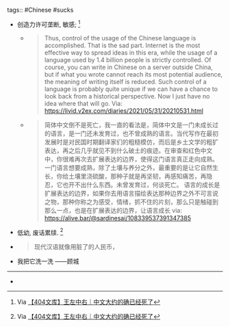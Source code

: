 tags:: #Chinese #sucks

  - 创造力许可垄断, 敏感; [^WANGZZY]
    - > Thus, control of the usage of the Chinese language is accomplished. That is the sad part. Internet is the most effective way to spread ideas in this era, while the usage of a language used by 1.4 billion people is strictly controlled. Of course, you can write in Chinese on a server outside China, but if what you wrote cannot reach its most potential audience, the meaning of writing itself is reduced.
      > Such control of a language is probably quite unique if we can have a chance to look back from a historical perspective. Now I just have no idea where that will go.
      Via: https://livid.v2ex.com/diaries/2021/05/31/20210531.html
    - > 简体中文倒不是死亡，我一直的看法是，简体中文是一门未成长过的语言，是一门还未发育过，也不曾成熟的语言。当代写作在最初发展时是对民国时期翻译家们的粗糙模仿，而后是乡土文学的粗犷表达，再之后几乎就见不到什么破土的痕迹。在审查和红色中文中，你很难再次去扩展表达的边界，使得这门语言真正走向成熟。一门语言想要成熟，除了土壤与养分之外，最重要的是让它自然生长，你给土壤里浇硫酸，那种子就是再坚韧，再感知痛苦，再隐忍，它也开不出什么东西。未曾发育过，何谈死亡。
      语言的成长是扩展表达的边界，如果你去用语言描绘表达那种边界之外不可言说之物，那种你称之为感受，情绪，抓不住的片刻，那么只是触碰到那么一点，也是在扩展表达的边界，让语言成长
      via: https://alive.bar/@sardinesai/108339537391347385
  - 低幼, 废话累牍. [^WANGZZY]
- > 现代汉语就像用脏了的人民币，
- 我把它洗一洗 ——顾城
- ---
- [^WANGZZY]: Via [【404文库】王左中右｜中文大约的确已经死了](https://chinadigitaltimes.net/chinese/681744.html)